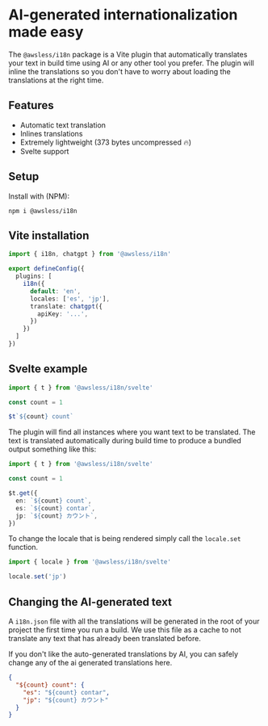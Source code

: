 # AI-generated internationalization made easy

The `@awsless/i18n` package is a Vite plugin that automatically translates your text in build time using AI or any other tool you prefer. The plugin will inline the translations so you don't have to worry about loading the translations at the right time.

## Features

- Automatic text translation
- Inlines translations
- Extremely lightweight (373 bytes uncompressed 🔥)
- Svelte support

## Setup

Install with (NPM):

```
npm i @awsless/i18n
```

## Vite installation

```ts
import { i18n, chatgpt } from '@awsless/i18n'

export defineConfig({
  plugins: [
    i18n({
      default: 'en',
      locales: ['es', 'jp'],
      translate: chatgpt({
        apiKey: '...',
      })
    })
  ]
})
```

## Svelte example

```ts
import { t } from '@awsless/i18n/svelte'

const count = 1

$t`${count} count`
```

The plugin will find all instances where you want text to be translated.
The text is translated automatically during build time to produce
a bundled output something like this:

```ts
import { t } from '@awsless/i18n/svelte'

const count = 1

$t.get({
  en: `${count} count`,
  es: `${count} contar`,
  jp: `${count} カウント`,
})
```

To change the locale that is being rendered simply call the `locale.set` function.

```ts
import { locale } from '@awsless/i18n/svelte'

locale.set('jp')
```

## Changing the AI-generated text

A `i18n.json` file with all the translations will be generated in the root of your project the first time you run a build. We use this file as a cache to not translate any text that has already been translated before.

If you don't like the auto-generated translations by AI, you can safely change any of the ai generated translations here.

```json
{
  "${count} count": {
    "es": "${count} contar",
    "jp": "${count} カウント"
  }
}
```
